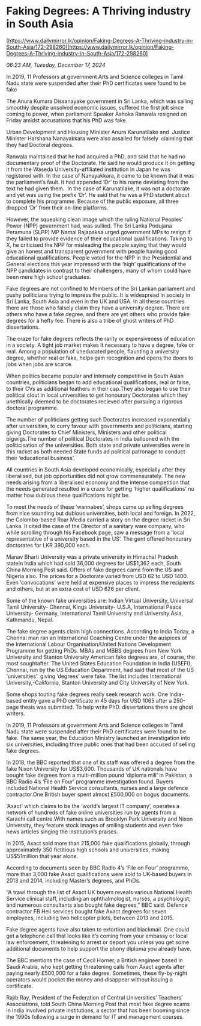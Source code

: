 # Faking Degrees: A Thriving industry in South Asia

[https://www.dailymirror.lk/opinion/Faking-Degrees-A-Thriving-industry-in-South-Asia/172-298260](https://www.dailymirror.lk/opinion/Faking-Degrees-A-Thriving-industry-in-South-Asia/172-298260)

*06:23 AM, Tuesday, December 17, 2024*

In 2019, 11 Professors at government Arts and Science colleges in Tamil Nadu state were suspended after their PhD certificates were found to be fake

The Anura Kumara Dissanayake government in Sri Lanka, which was sailing smoothly despite unsolved economic issues, suffered the first jolt since coming to power, when parliament Speaker Ashoka Ranwala resigned on Friday amidst accusations that his PhD was fake.

Urban Development and Housing Minister Anura Karunatilake and  Justice Minister Harshana Nanayakkara were also assailed for falsely  claiming that they had Doctoral degrees.

Ranwala maintained that he had acquired a PhD, and said that he had no documentary proof of the Doctorate. He said he would produce it on getting it from the Waseda University-affiliated institution in Japan he was registered with. In the case of Nanayakkara, it came to be known that it was the parliament’s fault. It had appended ‘Dr’ to his name deviating from the text he had given them.  In the case of Karunatilake, it was not a doctorate and yet was using the prefix ‘Dr’. He said that he was a PhD student about to complete his programme. Because of the public exposure, all three dropped ‘Dr’ from their on-line platforms.

However, the squeaking clean image which the ruling National Peoples’ Power (NPP) government had, was sullied. The Sri Lanka Podujana Peramuna (SLPP) MP Namal Rajapaksa urged government MPs to resign if they failed to provide evidence of their educational qualifications. Taking to X, he criticised the NPP for misleading the people saying that they would give an honest and transparent government with people having good educational qualifications. People voted for the NPP in the Presidential and General elections this year impressed with the ‘high’ qualifications of the NPP candidates in contrast to their challengers, many of whom could have been mere high school graduates.

Fake degrees are not confined to Members of the Sri Lankan parliament and pushy politicians trying to impress the public. It is widespread in society in Sri Lanka, South Asia and even in the UK and USA. In all these countries there are those who falsely claim they have a university degree. There are others who have a fake degree, and there are yet others who provide fake degrees for a hefty fee. There is also a tribe of ghost writers of PhD dissertations.

The craze for fake degrees reflects the rarity or expensiveness of education in a society. A tight job market makes it necessary to have a degree, fake or real. Among a population of uneducated people, flaunting a university degree, whether real or fake, helps gain recognition and opens the doors to jobs when jobs are scarce.

When politics became popular and intensely competitive in South Asian countries, politicians began to add educational qualifications, real or false, to their CVs as additional feathers in their cap.They also began to use their political clout in local universities to get honourary Doctorates which they unethically deemed to be doctorates recieved after pursuing a rigorous doctoral programme.

The number of politicians getting such Doctorates increased exponentially after universities, to curry favour with governments and politicians, starting giving Doctorates to Chief Ministers, Ministers and other political bigwigs.The number of political Doctorates in India ballooned with the politicisation of the universities. Both state and private universities were in this racket as both needed State funds ad political patronage to conduct their ‘educational business’.

All countries in South Asia developed economically, especially after they liberalised, but job opportunities did not grow commensurately. The new needs arising from a liberalised economy and the intense competition that the needs generated resulted in a craze for getting ‘higher qualifications’ no matter how dubious these qualifications might be.

To meet the needs of these ‘wannabes’, shops came up selling degrees from nice sounding but dubious universities, both local and foreign. In 2022, the Colombo-based Roar Media carried a story on the degree racket in Sri Lanka. It cited the case of the Director of a sanitary ware company, who while scrolling through his Facebook page, saw a message from a ‘local representative of a university based in the US’. The gent offered honourary doctorates for LKR 390,000 each.

Manav Bharti University was a private university in Himachal Pradesh statein India which had sold 36,000 degrees for US$1,362 each, South China Morning Post said. Offers of fake degrees came from the US and Nigeria also. The prices for a Doctorate varied from USD 62 to USD 1400. Even ‘convocations’ were held at expensive places to impress the recipients and others, but at an extra cost of USD 626 per client.

Some of the known fake universities are: Indian Virtual University, Universal Tamil University- Chennai, Kings University- U.S.A, International Peace University- Germany, International Tamil University and University Asia, Kathmandu, Nepal.

The fake degree agents claim high connections. According to India Today, a Chennai man ran an International Coaching Centre under the auspices of the International Labour Organisation/United Nations Development Programme for getting PhDs. MBAs and MBBS degrees from New York University and Stanton University American fake degrees are, of course, the most soughtafter. The United States Education Foundation in India (USEFI), Chennai, run by the US Education Department, had said that most of the US ‘universities’  giving ‘degrees’ were fake. The list includes International University,-California, Stanton University and City University of New York.

Some shops touting fake degrees really seek research work. One India-based entity gave a PhD certificate in 45 days for USD 1065 after a 250-page thesis was submitted. To help write PhD. dissertations there are ghost writers.

In 2019, 11 Professors at government Arts and Science colleges in Tamil Nadu state were suspended after their PhD certificates were found to be fake. The same year, the Education Ministry launched an investigation into six universities, including three public ones that had been accused of selling fake degrees.

In 2018, the BBC reported that one of its staff was offered a degree from the fake Nixon University for US$3,600. Thousands of UK nationals have bought fake degrees from a multi-million pound ‘diploma mill’ in Pakistan, a BBC Radio 4’s ‘File on Four’ programme investigation found. Buyers included National Health Service consultants, nurses and a large defence contractor.One British buyer spent almost £500,000 on bogus documents.

‘Axact’ which claims to be the ‘world’s largest IT company’, operates a network of hundreds of fake online universities run by agents from a Karachi call centre.With names such as Brooklyn Park University and Nixon University, they feature stock images of smiling students and even fake news articles singing the institution’s praises.

In 2015, Axact sold more than 215,000 fake qualifications globally, through approximately 350 fictitious high schools and universities, making US$51million that year alone.

According to documents seen by BBC Radio 4’s ‘File on Four’ programme, more than 3,000 fake Axact qualifications were sold to UK-based buyers in 2013 and 2014, including Master’s degrees, and PhDs.

“A trawl through the list of Axact UK buyers reveals various National Health Service clinical staff, including an ophthalmologist, nurses, a psychologist, and numerous consultants also bought fake degrees,” BBC said. Defence contractor FB Heli services bought fake Axact degrees for seven employees, including two helicopter pilots, between 2013 and 2015.

Fake degree agents have also taken to extortion and blackmail. One could get a telephone call that looks like it’s coming from your embassy or local law enforcement, threatening to arrest or deport you unless you get some additional documents to help support the phony diploma you already have.

The BBC mentions the case of Cecil Horner, a British engineer based in Saudi Arabia, who kept getting threatening calls from Axact agents after paying nearly £500,000 for a fake degree. Sometimes, these fly-by-night operators would pocket the money and disappear without issuing a certificate.

Rajib Ray, President of the Federation of Central Universities’ Teachers’ Associations, told South China Morning Post that most fake degree scams in India involved private institutions, a sector that has been booming since the 1990s following a surge in demand for IT and management courses.

